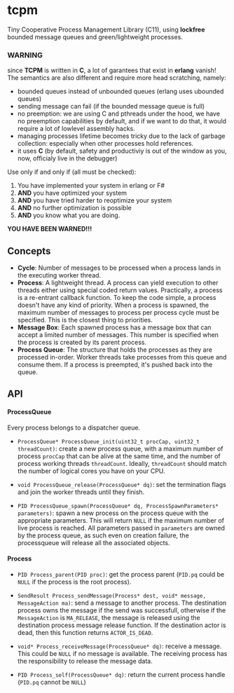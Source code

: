 # tcpm
Tiny Cooperative Process Management Library (C11), using **lockfree** bounded message queues and green/lightweight processes.

### WARNING
since **TCPM** is written in **C**, a lot of garantees that exist in **erlang** vanish! The semantics are also different and require more head scratching, namely:
* bounded queues instead of unbounded queues (erlang uses ubounded queues)
* sending message can fail (if the bounded message queue is full)
* no preemption: we are using C and pthreads under the hood, we have no preemption capabilities by default, and if we want to do that, it would require a lot of lowlevel assembly hacks.
* managing processes lifetime becomes tricky due to the lack of garbage collection: especially when other processes hold references.
* it uses **C** (by default, safety and productiviy is out of the window as you, now, officialy live in the debugger)

Use only if and only if (all must be checked):
1. You have implemented your system in erlang or F#
2. **AND** you have optimized your system
3. **AND** you have tried harder to reoptimize your system
4. **AND** no further optimization is possible
5. **AND** you know what you are doing.

**YOU HAVE BEEN WARNED!!!**

## Concepts
- **Cycle**: Number of messages to be processed when a process lands in the executing worker thread.
- **Process**: A lightweight thread. A process can yield execution to other threads either using special coded return values. Practically, a process is a re-entrant callback function. To keep the code simple, a process doesn't have any kind of priority. When a process is spawned, the maximum number of messages to process per process cycle must be specified. This is the closest thing to priorities.
- **Message Box**: Each spawned process has a message box that can accept a limited number of messages. This number is specified when the process is created by its parent process.
- **Process Queue**: The structure that holds the processes as they are processed in-order. Worker threads take processes from this queue and consume them. If a process is preempted, it's pushed back into the queue.

## API
#### ProcessQueue
Every process belongs to a dispatcher queue.
* `ProcessQueue* ProcessQueue_init(uint32_t procCap, uint32_t threadCount)`: create a new process queue, with a maximum number of process `procCap` that can be alive at the same time, and the number of process working threads `threadCount`. Ideally, `threadCount` should match the number of logical cores you have on your CPU.

* `void ProcessQueue_release(ProcessQueue* dq)`: set the termination flags and join the worker threads until they finish.

* `PID ProcessQueue_spawn(ProcessQueue* dq, ProcessSpawnParameters* parameters)`: spawn a new process on the process queue with the appropriate parameters. This will return `NULL` if the maximum number of live process is reached. All parameters passed in `parameters` are owned by the process queue, as such even on creation failure, the processqueue will release all the associated objects.

#### Process
* `PID Process_parent(PID proc)`: get the process parent (`PID.pq` could be `NULL` if the process is the root process).

* `SendResult Process_sendMessage(Process* dest, void* message, MessageAction ma)`: send a message to another process. The destination process owns the message if the send was successfull, otherwise if the `MessageAction` is `MA_RELEASE`, the message is released using the destination process message release function. If the destination actor is dead, then this function returns `ACTOR_IS_DEAD`.

* `void* Process_receiveMessage(ProcessQueue* dq)`: receive a message. This could be `NULL` if no message is available. The receiving process has the responsibility to release the message data.

* `PID Process_self(ProcessQueue* dq)`: return the current process handle (`PID.pq` cannot be `NULL`)
